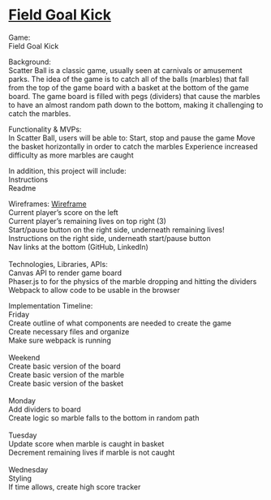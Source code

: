 # [Field Goal Kick](https://github.com/dchaan/Field-Goal-Kick)

Game: 
<br>Field Goal Kick

Background: 
<br>
Scatter Ball is a classic game, usually seen at carnivals or amusement parks. The idea of the game is to catch all of the balls (marbles) that fall from the top of the game board with a basket at the bottom of the game board. The game board is filled with pegs (dividers) that cause the marbles to have an almost random path down to the bottom, making it challenging to catch the marbles.

Functionality & MVPs: 
<br>
In Scatter Ball, users will be able to:
Start, stop and pause the game
Move the basket horizontally in order to catch the marbles
Experience increased difficulty as more marbles are caught

In addition, this project will include:
<br>
Instructions
<br>
Readme


Wireframes: [Wireframe](https://user-images.githubusercontent.com/86130893/139481045-e5db9a93-1c60-46db-921c-35a4e75a09b4.png)
<br>
Current player’s score on the left
<br>
Current player’s remaining lives on top right (3)
<br>
Start/pause button on the right side, underneath remaining lives!
<br>
Instructions on the right side, underneath start/pause button
<br>
Nav links at the bottom (GitHub, LinkedIn)
<br><br>
Technologies, Libraries, APIs: 
<br>
Canvas API to render game board
<br>
Phaser.js to for the physics of the marble dropping and hitting the dividers
<br>
Webpack to allow code to be usable in the browser

Implementation Timeline:
<br>
Friday 
<br>
Create outline of what components are needed to create the game
<br>
Create necessary files and organize 
<br>
Make sure webpack is running
<br><br>
Weekend
<br>
Create basic version of the board
<br>
Create basic version of the marble
<br>
Create basic version of the basket
<br><br>
Monday
<br>
Add dividers to board
<br>
Create logic so marble falls to the bottom in random path
<br><br>
Tuesday
<br>
Update score when marble is caught in basket
<br>
Decrement remaining lives if marble is not caught
<br><br>
Wednesday
<br>
Styling
<br>
If time allows, create high score tracker
